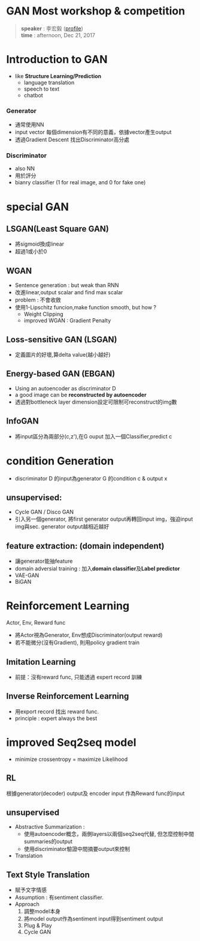 # GAN Most workshop & competition

> **speaker** : 李宏毅 ([profile](https://www.linkedin.com/in/soumith/))\
> **time** : afternoon, Dec 21, 2017


# Introduction to GAN

- like **Structure Learning/Prediction**
	- language translation
	- speech to text
	- chatbot


### Generator 
- 通常使用NN
- input vector 每個dimension有不同的意義，依據vector產生output
- 透過Gradient Descent 找出Discriminator高分處

### Discriminator
- also NN
- 用於評分
- bianry classifier (1 for real image, and 0 for fake one)

# special GAN

## LSGAN(Least Square GAN)
- 將sigmoid換成linear
- 超過1或小於0

## WGAN
- Sentence generation : but weak than RNN
- 改進linear,output scalar and find max scalar
- problem : 不會收斂
- 使用1-Lipschitz funcion,make function smooth, but how ?
	- Weight Clipping
	- improved WGAN : Gradient Penalty

## Loss-sensitive GAN (LSGAN)
- 定義圖片的好壞,算delta value(越小越好)

## Energy-based GAN (EBGAN)
- Using an autoencoder as discriminator D
- a good image can be **reconstructed by autoencoder**
- 透過對bottleneck layer dimension設定可限制可reconstruct的img數

## InfoGAN 
- 將input區分為兩部分(c,z'),在G ouput 加入一個Classifier,predict c

# condition Generation
- discriminator D 的input為generator G 的condition c & output x

## unsupervised:
- Cycle GAN / Disco GAN
- 引入另一個generator, 將first generator output再轉回input img，強迫input img與sec. generator output越相近越好

## feature extraction: (domain independent)
- 讓generator能抽feature
- domain adversial training : 加入**domain classifier**及**Label predictor**
- VAE-GAN
- BiGAN

# Reinforcement Learning
Actor, Env, Reward func
 
- 將Actor視為Generator, Env想成Discriminator(output reward)
- 若不能微分(沒有Gradient), 則用policy gradient train

## Imitation Learning
- 前提：沒有reward func, 只能透過 expert record 訓練

## Inverse Reinforcement Learning
- 用export record 找出 reward func.
- principle : expert always the best

# improved Seq2seq model
- minimize crossentropy = maximize Likelihood

## RL 
根據generator(decoder) output及 encoder input 作為Reward func的input

## unsupervised 
- Abstractive Summarization :
	- 使用autoencoder概念，兩側layers以兩個seq2seq代替, 但怎麼控制中間summaries的output
	- 使用discriminator驗證中間摘要output來控制
- Translation

## Text Style Translation
- 賦予文字情感
- Assumption : 有sentiment classifier.
- Approach
	1. 調整model本身
	2. 將model output作為sentiment input得到sentiment output
	3. Plug & Play
	4. Cycle GAN